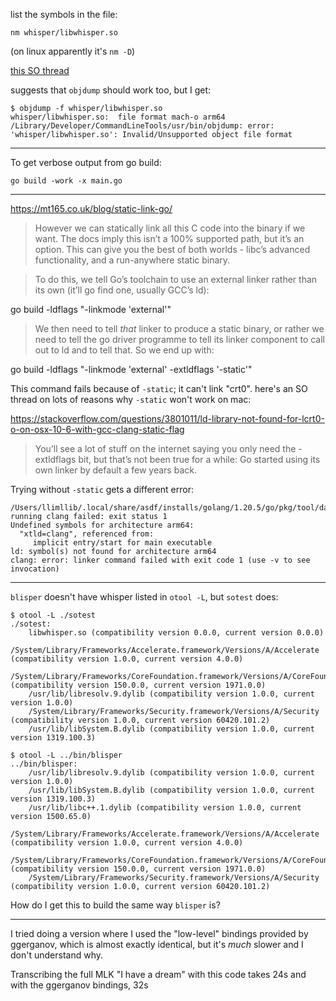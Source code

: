 list the symbols in the file:

`nm whisper/libwhisper.so`

(on linux apparently it's `nm -D`)

[this SO thread](https://stackoverflow.com/questions/4514745/how-do-i-view-the-list-of-functions-a-linux-shared-library-is-exporting)

suggests that `objdump` should work too, but I get:

```console
$ objdump -f whisper/libwhisper.so
whisper/libwhisper.so:	file format mach-o arm64
/Library/Developer/CommandLineTools/usr/bin/objdump: error: 'whisper/libwhisper.so': Invalid/Unsupported object file format
```

---

To get verbose output from go build:

`go build -work -x main.go`

---

https://mt165.co.uk/blog/static-link-go/

> However we can statically link all this C code into the binary if we want. The docs imply this isn’t a 100% supported path, but it’s an option. This can give you the best of both worlds - libc’s advanced functionality, and a run-anywhere static binary.

> To do this, we tell Go’s toolchain to use an external linker rather than its own (it’ll go find one, usually GCC’s ld):

go build -ldflags "-linkmode 'external'"

> We then need to tell _that_ linker to produce a static binary, or rather we need to tell the go driver programme to tell its linker component to call out to ld and to tell that. So we end up with:

go build -ldflags "-linkmode 'external' -extldflags '-static'"

This command fails because of `-static`; it can't link "crt0". here's an SO thread on lots of reasons why `-static` won't work on mac:

https://stackoverflow.com/questions/3801011/ld-library-not-found-for-lcrt0-o-on-osx-10-6-with-gcc-clang-static-flag

> You’ll see a lot of stuff on the internet saying you only need the -extldflags bit, but that’s not been true for a while: Go started using its own linker by default a few years back.

Trying without `-static` gets a different error:

```
/Users/llimllib/.local/share/asdf/installs/golang/1.20.5/go/pkg/tool/darwin_arm64/link: running clang failed: exit status 1
Undefined symbols for architecture arm64:
  "xtld=clang", referenced from:
     implicit entry/start for main executable
ld: symbol(s) not found for architecture arm64
clang: error: linker command failed with exit code 1 (use -v to see invocation)
```

---

`blisper` doesn't have whisper listed in `otool -L`, but `sotest` does:

```console
$ otool -L ./sotest
./sotest:
	libwhisper.so (compatibility version 0.0.0, current version 0.0.0)
	/System/Library/Frameworks/Accelerate.framework/Versions/A/Accelerate (compatibility version 1.0.0, current version 4.0.0)
	/System/Library/Frameworks/CoreFoundation.framework/Versions/A/CoreFoundation (compatibility version 150.0.0, current version 1971.0.0)
	/usr/lib/libresolv.9.dylib (compatibility version 1.0.0, current version 1.0.0)
	/System/Library/Frameworks/Security.framework/Versions/A/Security (compatibility version 1.0.0, current version 60420.101.2)
	/usr/lib/libSystem.B.dylib (compatibility version 1.0.0, current version 1319.100.3)

$ otool -L ../bin/blisper
../bin/blisper:
	/usr/lib/libresolv.9.dylib (compatibility version 1.0.0, current version 1.0.0)
	/usr/lib/libSystem.B.dylib (compatibility version 1.0.0, current version 1319.100.3)
	/usr/lib/libc++.1.dylib (compatibility version 1.0.0, current version 1500.65.0)
	/System/Library/Frameworks/Accelerate.framework/Versions/A/Accelerate (compatibility version 1.0.0, current version 4.0.0)
	/System/Library/Frameworks/CoreFoundation.framework/Versions/A/CoreFoundation (compatibility version 150.0.0, current version 1971.0.0)
	/System/Library/Frameworks/Security.framework/Versions/A/Security (compatibility version 1.0.0, current version 60420.101.2)
```

How do I get this to build the same way `blisper` is?

---

I tried doing a version where I used the "low-level" bindings provided by ggerganov, which is almost exactly identical, but it's _much_ slower and I don't understand why.

Transcribing the full MLK "I have a dream" with this code takes 24s and with the ggerganov bindings, 32s

